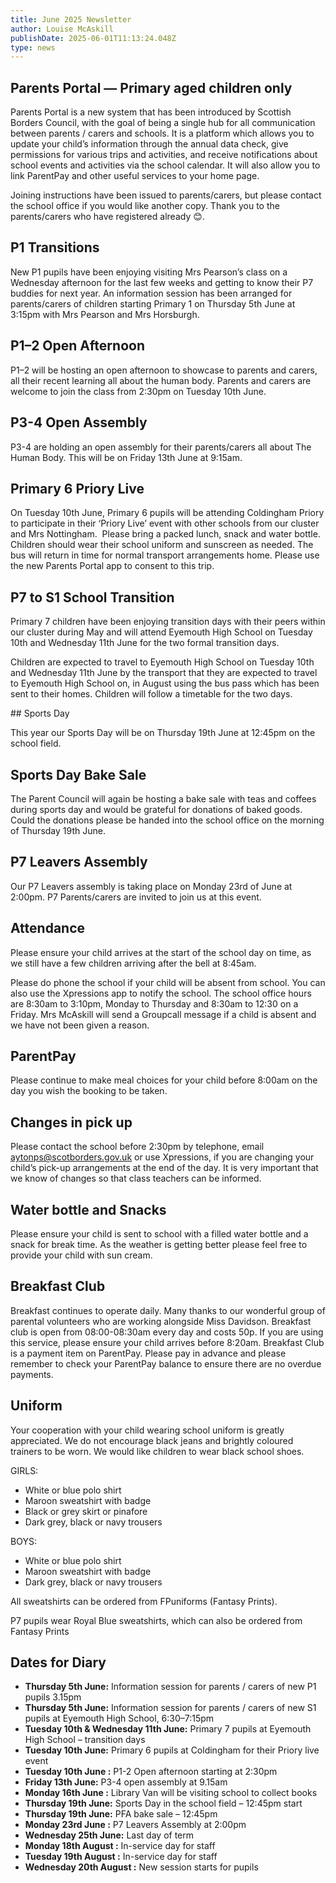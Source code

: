 ```yaml
---
title: June 2025 Newsletter
author: Louise McAskill
publishDate: 2025-06-01T11:13:24.048Z
type: news
---
```


## Parents Portal — Primary aged children only

Parents Portal is a new system that has been introduced by Scottish Borders
Council, with the goal of being a single hub for all communication between
parents / carers and schools. It is a platform which allows you to update your
child’s information through the annual data check, give permissions for
various trips and activities, and receive notifications about school events and
activities via the school calendar. It will also allow you to link ParentPay and
other useful services to your home page.

Joining instructions have been issued to parents/carers, but please contact the
school office if you would like another copy. Thank you to the parents/carers
who have registered already 😊.

## P1 Transitions

New P1 pupils have been enjoying visiting Mrs Pearson’s class on a Wednesday
afternoon for the last few weeks and getting to know their P7 buddies for next
year. An information session has been arranged for parents/carers of children
starting Primary 1 on Thursday 5th June at 3:15pm with Mrs Pearson and Mrs
Horsburgh.

## P1–2 Open Afternoon

P1–2 will be hosting an open afternoon to showcase to parents and carers, all
their recent learning all about the human body. Parents and carers are welcome
to join the class from 2:30pm on Tuesday 10th June.

## P3-4 Open Assembly

P3-4 are holding an open assembly for their parents/carers all about The Human
Body. This will be on Friday 13th June at 9:15am.

## Primary 6 Priory Live

On Tuesday 10th June, Primary 6 pupils will be attending Coldingham Priory to
participate in their ‘Priory Live’ event with other schools from our cluster
and Mrs Nottingham.  Please bring a packed lunch, snack and water bottle.
Children should wear their school uniform and sunscreen as needed. The bus
will return in time for normal transport arrangements home. Please use the new
Parents Portal app to consent to this trip.

## P7 to S1 School Transition

Primary 7 children have been enjoying transition days with their peers within
our cluster during May and will attend Eyemouth High School on Tuesday 10th and
Wednesday 11th June for the two formal transition days.

Children are expected to travel to Eyemouth High School on Tuesday 10th and
Wednesday 11th June by the transport that they are expected to travel to
Eyemouth High School on, in August using the bus pass which has been sent to
their homes. Children will follow a timetable for the two days.

## Sports Day

This year our Sports Day will be on Thursday 19th June at 12:45pm on the school
field.

## Sports Day Bake Sale

The Parent Council will again be hosting a bake sale with teas and coffees
during sports day and would be grateful for donations of baked goods. Could the
donations please be handed into the school office on the morning of Thursday
19th June.

## P7 Leavers Assembly

Our P7 Leavers assembly is taking place on Monday 23rd of June at 2:00pm. P7
Parents/carers are invited to join us at this event.

## Attendance

Please ensure your child arrives at the start of the school day on time, as we
still have a few children arriving after the bell at 8:45am.

Please do phone the school if your child will be absent from school. You can
also use the Xpressions app to notify the school. The school office hours are
8:30am to 3:10pm, Monday to Thursday and 8:30am to 12:30 on a Friday. Mrs
McAskill will send a Groupcall message if a child is absent and we have not
been given a reason.

## ParentPay

Please continue to make meal choices for your child before 8:00am on the day you
wish the booking to be taken.

## Changes in pick up

Please contact the school before 2:30pm by telephone, email
<aytonps@scotborders.gov.uk> or use Xpressions, if you are changing your
child’s pick-up arrangements at the end of the day. It is very important that
we know of changes so that class teachers can be informed.

## Water bottle and Snacks

Please ensure your child is sent to school with a filled water bottle and a
snack for break time. As the weather is getting better please feel free to
provide your child with sun cream.

## Breakfast Club

Breakfast continues to operate daily. Many thanks to our wonderful group of
parental volunteers who are working alongside Miss Davidson. Breakfast club is
open from 08:00-08:30am every day and costs 50p. If you are using this service,
please ensure your child arrives before 8:20am. Breakfast Club is a payment item
on ParentPay. Please pay in advance and please remember to check your ParentPay
balance to ensure there are no overdue payments.

## Uniform

Your cooperation with your child wearing school uniform is greatly appreciated.
We do not encourage black jeans and brightly coloured trainers to be worn. We
would like children to wear black school shoes.

GIRLS:

- White or blue polo shirt
- Maroon sweatshirt with badge
- Black or grey skirt or pinafore
- Dark grey, black or navy trousers

BOYS:

- White or blue polo shirt
- Maroon sweatshirt with badge
- Dark grey, black or navy trousers

All sweatshirts can be ordered from FPuniforms (Fantasy Prints).

P7 pupils wear Royal Blue sweatshirts, which can also be ordered from Fantasy Prints

## Dates for Diary

- **Thursday 5th June:** Information session for parents / carers of new P1 pupils 3.15pm
- **Thursday 5th June:** Information session for parents / carers of new S1 pupils at Eyemouth High School, 6:30–7:15pm
- **Tuesday 10th & Wednesday 11th June:** Primary 7 pupils at Eyemouth High School – transition days
- **Tuesday 10th June:** Primary 6 pupils at Coldingham for their Priory live event
- **Tuesday 10th June :** P1-2 Open afternoon starting at 2:30pm
- **Friday 13th June:** P3-4 open assembly at 9.15am
- **Monday 16th June :** Library Van will be visiting school to collect books
- **Thursday 19th June:** Sports Day in the school field – 12:45pm start
- **Thursday 19th June:** PFA bake sale – 12:45pm
- **Monday 23rd June :** P7 Leavers Assembly at 2:00pm
- **Wednesday 25th June:** Last day of term
- **Monday 18th August :** In-service day for staff
- **Tuesday 19th August :** In-service day for staff
- **Wednesday 20th August :** New session starts for pupils
